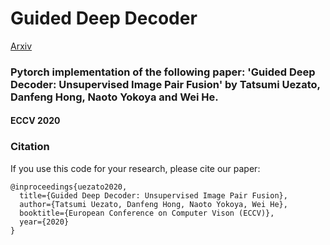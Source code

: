 # Guided Deep Decoder
[Arxiv](https://arxiv.org/abs/2007.11766)
### Pytorch implementation of the following paper: 'Guided Deep Decoder: Unsupervised Image Pair Fusion' by Tatsumi Uezato, Danfeng Hong, Naoto Yokoya and Wei He.
####  ECCV 2020


### Citation
If you use this code for your research, please cite our paper:

```
@inproceedings{uezato2020,
  title={Guided Deep Decoder: Unsupervised Image Pair Fusion},
  author={Tatsumi Uezato, Danfeng Hong, Naoto Yokoya, Wei He},
  booktitle={European Conference on Computer Vison (ECCV)},
  year={2020}
}
```
